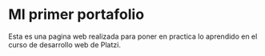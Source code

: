 # MI primer portafolio
Esta es una pagina web realizada para poner en practica lo aprendido en el curso de desarrollo web de Platzi.

